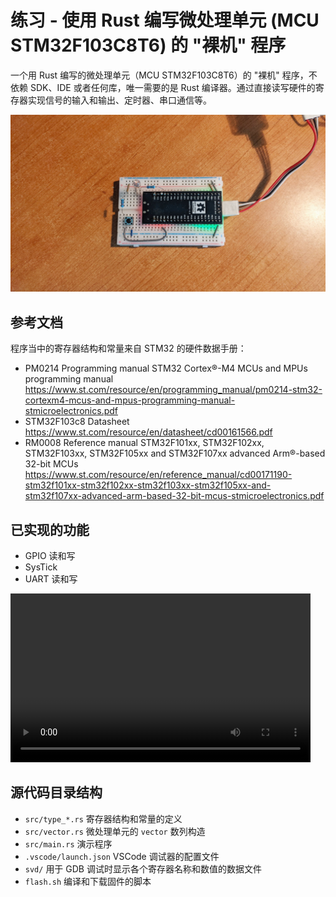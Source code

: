 # 练习 - 使用 Rust 编写微处理单元 (MCU STM32F103C8T6) 的 "裸机" 程序

一个用 Rust 编写的微处理单元（MCU STM32F103C8T6）的 "裸机" 程序，不依赖 SDK、IDE 或者任何库，唯一需要的是 Rust 编译器。通过直接读写硬件的寄存器实现信号的输入和输出、定时器、串口通信等。

![stm32f103 rust bare-metal](images/stm32f103-title.jpg)

## 参考文档

程序当中的寄存器结构和常量来自 STM32 的硬件数据手册：

- PM0214 Programming manual
  STM32 Cortex®-M4 MCUs and MPUs programming manual
  https://www.st.com/resource/en/programming_manual/pm0214-stm32-cortexm4-mcus-and-mpus-programming-manual-stmicroelectronics.pdf
- STM32F103c8 Datasheet
  https://www.st.com/resource/en/datasheet/cd00161566.pdf
- RM0008 Reference manual
  STM32F101xx, STM32F102xx, STM32F103xx, STM32F105xx and
  STM32F107xx advanced Arm®-based 32-bit MCUs
  https://www.st.com/resource/en/reference_manual/cd00171190-stm32f101xx-stm32f102xx-stm32f103xx-stm32f105xx-and-stm32f107xx-advanced-arm-based-32-bit-mcus-stmicroelectronics.pdf

## 已实现的功能

- GPIO 读和写
- SysTick
- UART 读和写

<video width="480" height="270" controls>
  <source src="images/stm32f103.mp4" type="video/mp4">
</video>

## 源代码目录结构

- `src/type_*.rs` 寄存器结构和常量的定义
- `src/vector.rs` 微处理单元的 `vector` 数列构造
- `src/main.rs` 演示程序
- `.vscode/launch.json` VSCode 调试器的配置文件
- `svd/` 用于 GDB 调试时显示各个寄存器名称和数值的数据文件
- `flash.sh` 编译和下载固件的脚本
